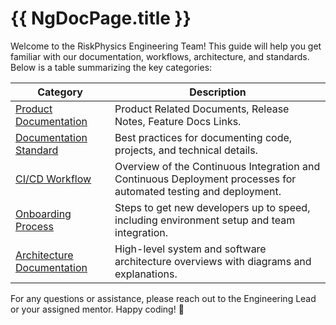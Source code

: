 # {{ NgDocPage.title }}

Welcome to the RiskPhysics Engineering Team! This guide will help you get familiar with our documentation, workflows, architecture, and standards. Below is a table summarizing the key categories:

| **Category**                | **Description**                                                                                                   |
|----------------------------|-------------------------------------------------------------------------------------------------------------------|
| [Product Documentation](/product-documentation) | Product Related Documents, Release Notes, Feature Docs Links.                                                    |
| [Documentation Standard](/documentation-standard) | Best practices for documenting code, projects, and technical details.                                                    |
| [CI/CD Workflow](/ci-cd-workflow)                 | Overview of the Continuous Integration and Continuous Deployment processes for automated testing and deployment.           |
| [Onboarding Process](/onboarding-process)         | Steps to get new developers up to speed, including environment setup and team integration.                                |
| [Architecture Documentation](/architecture-documentation) | High-level system and software architecture overviews with diagrams and explanations.                        |


For any questions or assistance, please reach out to the Engineering Lead or your assigned mentor. Happy coding! 🚀

